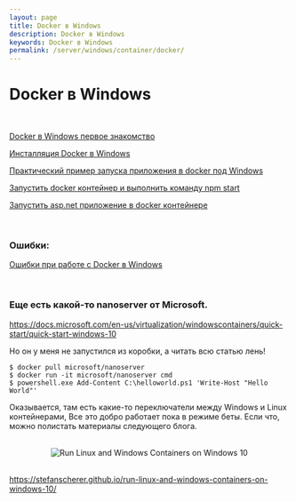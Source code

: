 ```yaml
---
layout: page
title: Docker в Windows
description: Docker в Windows
keywords: Docker в Windows
permalink: /server/windows/container/docker/
---
```


# Docker в Windows

<br/>

[Docker в Windows первое знакомство](/server/windows/container/docker/first-look/)

[Инсталляция Docker в Windows](/server/windows/container/docker/installation/)

[Практический пример запуска приложения в docker под Windows](/server/windows/container/docker/run-container/)

[Запустить docker контейнер и выполнить команду npm start](/server/windows/container/docker/run-container-v2/)

[Запустить asp.net приложение в docker контейнере](/server/windows/container/docker/run-asp-net-app-in-docker/)

<br/>

### Ошибки:

[Ошибки при работе с Docker в Windows](/server/windows/container/docker/errors/)

<br/>

### Еще есть какой-то nanoserver от Microsoft.

https://docs.microsoft.com/en-us/virtualization/windowscontainers/quick-start/quick-start-windows-10

Но он у меня не запустился из коробки, а читать всю статью лень!

    $ docker pull microsoft/nanoserver
    $ docker run -it microsoft/nanoserver cmd
    $ powershell.exe Add-Content C:\helloworld.ps1 'Write-Host "Hello World"'

Оказывается, там есть какие-то переключатели между Windows и Linux контейнерами, Все это добро работает пока в режиме беты. Если что, можно полистать материалы следующего блога.

<br/>

<div align="center">
	<img src="//stefanscherer.github.io/content/images/2016/09/docker-for-windows-switch.gif" alt="Run Linux and Windows Containers on Windows 10" border="0" />
</div>

<br/>

https://stefanscherer.github.io/run-linux-and-windows-containers-on-windows-10/
